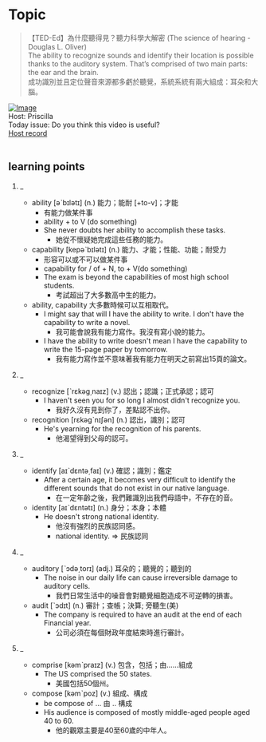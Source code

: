 # Topic

> 【TED-Ed】為什麼聽得見？聽力科學大解密 (The science of hearing - Douglas L. Oliver) <br>
> The ability to recognize sounds and identify their location is possible thanks to the auditory system. That’s comprised of two main parts: the ear and the brain.  <br>
> 成功識別並且定位聲音來源都多虧於聽覺，系統系統有兩大組成：耳朵和大腦。 <br>

[![Image](https://cdn.voicetube.com/assets/thumbnails/LkGOGzpbrCk.jpg)](https://www.youtube.com/embed/LkGOGzpbrCk?rel=0&showinfo=0&cc_load_policy=0&controls=1&autoplay=1&iv_load_policy=3&playsinline=1&wmode=transparent&start=31&end=45&enablejsapi=1&origin=https://tw.voicetube.com&widgetid=1)<br>
Host: Priscilla
<br>Today issue: Do you think this video is useful?
<br>
[Host record](https://cdn.voicetube.com/tmp/everyday_records/priscilla.huang/2351.mp3)
<br><br>
## learning points
1. _
	* ability [əˋbɪlətɪ] (n.) 能力；能耐 [+to-v]；才能
		- 有能力做某件事
		- ability + to V (do something)
		- She never doubts her ability to accomplish these tasks.
			+ 她從不懷疑她完成這些任務的能力。
	* capability [kepəˋbɪlətɪ] (n.) 能力、才能；性能、功能；耐受力
		- 形容可以或不可以做某件事
		- capability for / of + N, to + V(do something)
		- The exam is beyond the capabilities of most high school students.
			+ 考試超出了大多數高中生的能力。
	* ability, capability 大多數時候可以互相取代。
		- I might say that will I have the ability to write. I don't have the capability to write a novel.
			+ 我可能會說我有能力寫作。我沒有寫小說的能力。
		- I have the ability to write doesn't mean I have the capability to write the 15-page paper by tomorrow.
			+ 我有能力寫作並不意味著我有能力在明天之前寫出15頁的論文。

2. _
	* recognize [ˋrɛkəg͵naɪz] (v.) 認出；認識；正式承認；認可
		- I haven't seen you for so long I almost didn't recognize you.
			+ 我好久沒有見到你了，差點認不出你。
	* recognition [rɛkəgˋnɪʃən] (n.) 認出，識別；認可
		- He's yearning for the recognition of his parents.
			+ 他渴望得到父母的認可。

3. _
	* identify [aɪˋdɛntə͵faɪ] (v.) 確認；識別；鑑定
		- After a certain age, it becomes very difficult to identify the different sounds that do not exist in our native language.
			+ 在一定年齡之後，我們難識別出我們母語中，不存在的音。
	* identity [aɪˋdɛntətɪ] (n.) 身分；本身；本體
		- He doesn't strong national identity.
			+ 他沒有強烈的民族認同感。
			+ national identity. => 民族認同

4. _
	* auditory [ˋɔdə͵torɪ] (adj.) 耳朵的；聽覺的；聽到的
		- The noise in our daily life can cause irreversible damage to auditory cells.
			+ 我們日常生活中的噪音會對聽覺細胞造成不可逆轉的損害。
	* audit [ˋɔdɪt] (n.) 審計；查帳；決算; 旁聽生(美)
		- The company is required to have an audit at the end of each Financial year.
			+ 公司必須在每個財政年度結束時進行審計。

5. _
	* comprise [kəmˋpraɪz] (v.) 包含，包括；由……組成
		+ The US comprised the 50 states.
			+ 美國包括50個州。
	* compose [kəmˋpoz] (v.) 組成、構成
		- be compose of ... 由 .. 構成
		- His audience is composed of mostly middle-aged people aged 40 to 60.
			+ 他的觀眾主要是40至60歲的中年人。
